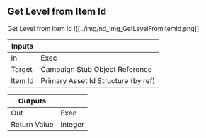 ## Get Level from Item Id
Get Level from Item Id
![[../img/nd_img_GetLevelFromItemId.png]]

|Inputs||
|--|--|
| In | Exec |
| Target | Campaign Stub Object Reference |
| Item Id | Primary Asset Id Structure (by ref) |

|Outputs||
|--|--|
| Out | Exec |
| Return Value | Integer |

